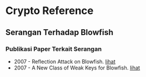 # Crypto Reference

## Serangan Terhadap Blowfish

### Publikasi Paper Terkait Serangan

* 2007 - Reflection Attack on Blowfish. [lihat](2007.gonzalez.pdf)
* 2007 - A New Class of Weak Keys for Blowfish. [lihat](2007.kara_manap.pdf)